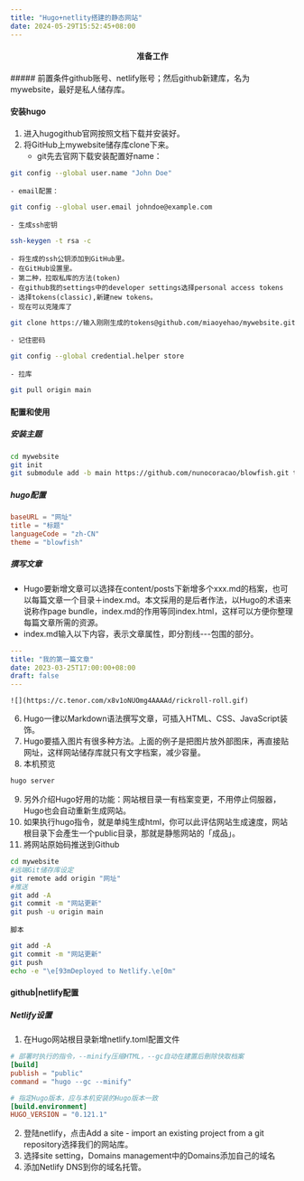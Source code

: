 ```yaml
---
title: "Hugo+netlity搭建的静态网站"
date: 2024-05-29T15:52:45+08:00
---
```


<div style="text-align: center;">

#### 准备工作

</div>
##### 前置条件github账号、netlify账号；然后github新建库，名为mywebsite，最好是私人储存库。

#### 安装hugo
1. 进入hugogithub官网按照文档下载并安装好。
2. 将GitHub上mywebsite储存库clone下来。
    - git先去官网下载安装配置好name：
```bash
git config --global user.name "John Doe"
```
    - email配置：    
```bash
git config --global user.email johndoe@example.com
```
    - 生成ssh密钥
```bash
ssh-keygen -t rsa -c
```
    - 将生成的ssh公钥添加到GitHub里。
    - 在GitHub设置里。
    - 第二种，拉取私库的方法(token)
    - 在github我的settings中的developer settings选择personal access tokens
    - 选择tokens(classic),新建new tokens。
    - 现在可以克隆库了
```bash
git clone https://输入刚刚生成的tokens@github.com/miaoyehao/mywebsite.git
```
    - 记住密码
```bash
git config --global credential.helper store
```
    - 拉库
```bash
git pull origin main
```

#### 配置和使用
##### 安装主题
```bash
cd mywebsite
git init
git submodule add -b main https://github.com/nunocoracao/blowfish.git themes/blowfish
```
##### hugo配置
```toml
baseURL = "网址"
title = "标题"
languageCode = "zh-CN"
theme = "blowfish"
```    
##### 撰写文章
   - Hugo要新增文章可以选择在content/posts下新增多个xxx.md的档案，也可以每篇文章一个目录＋index.md。本文採用的是后者作法，以Hugo的术语来说称作page bundle，index.md的作用等同index.html，这样可以方便你整理每篇文章所需的资源。
   - index.md输入以下内容，表示文章属性，即分割线---包围的部分。
```yaml
---
title: "我的第一篇文章"
date: 2023-03-25T17:00:00+08:00
draft: false
---
```
    ![](https://c.tenor.com/x8v1oNUOmg4AAAAd/rickroll-roll.gif)
6. Hugo一律以Markdown语法撰写文章，可插入HTML、CSS、JavaScript装饰。
7. Hugo要插入图片有很多种方法。上面的例子是把图片放外部图床，再直接贴网址，这样网站储存库就只有文字档案，减少容量。
8. 本机预览
```bash
hugo server
```
9. 另外介绍Hugo好用的功能：网站根目录一有档案变更，不用停止伺服器，Hugo也会自动重新生成网站。
10. 如果执行hugo指令，就是单纯生成html，你可以此评估网站生成速度，网站根目录下会產生一个public目录，那就是静態网站的「成品」。
11. 將网站原始码推送到Github
```bash
cd mywebsite
#远端Git储存库设定
git remote add origin "网址"
#推送
git add -A
git commit -m "网站更新"
git push -u origin main
```
    脚本
```bash
git add -A
git commit -m "网站更新"
git push
echo -e "\e[93mDeployed to Netlify.\e[0m"
```

#### github|netlify配置
##### Netlify设置
1. 在Hugo网站根目录新增netlify.toml配置文件
```toml
# 部署时执行的指令，--minify压缩HTML，--gc自动在建置后刪除快取档案
[build]
publish = "public"
command = "hugo --gc --minify"

# 指定Hugo版本，应与本机安装的Hugo版本一致
[build.environment]
HUGO_VERSION = "0.121.1"
```
2. 登陆netlify，点击Add a site - import an existing project from a git repository选择我们的网站库。
3. 选择site setting，Domains management中的Domains添加自己的域名
4. 添加Netlify DNS到你的域名托管。
